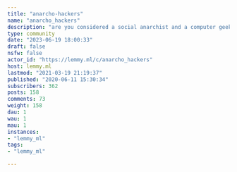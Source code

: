 ```yaml
---
title: "anarcho-hackers" 
name: "anarcho_hackers"
description: "are you considered a social anarchist and a computer geek? somehow more into social movements, social justice and anti-capitalism and free/libre software? do you enjoy hacking/security and exploration? do you see the social benefits of technology in a new world? then you are an anarcho-hacker, join us!"
type: community
date: "2023-06-19 18:00:33"
draft: false
nsfw: false
actor_id: "https://lemmy.ml/c/anarcho_hackers"
host: lemmy.ml
lastmod: "2021-03-19 21:19:37"
published: "2020-06-11 15:30:34"
subscribers: 362
posts: 158
comments: 73
weight: 158
dau: 1
wau: 1
mau: 1
instances:
- "lemmy_ml"
tags: 
- "lemmy_ml"

---
```

